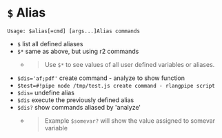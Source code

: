 <!-- TITLE: $ Alias -->
#  `$` Alias


```
Usage: $alias[=cmd] [args...]Alias commands
```

- `$` list all defined aliases
- `$*` same as above, but using r2 commands
	- > Use `$*` to see values of all user defined variables or aliases. 
- `$dis='af;pdf'` create command - analyze to show function <p hidden>$dis</p>
- `$test=#!pipe node /tmp/test.js create command - rlangpipe script`
- `$dis=` undefine alias
- `$dis` execute the previously defined alias
- `$dis?` show commands aliased by 'analyze'
	- > Example `$somevar?` will show the value assigned to somevar variable
